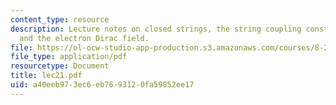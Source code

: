 ```yaml
---
content_type: resource
description: Lecture notes on closed strings, the string coupling constant, superstrings,
  and the electron Dirac field.
file: https://ol-ocw-studio-app-production.s3.amazonaws.com/courses/8-251-string-theory-for-undergraduates-spring-2007/a40eeb973ec6eb7693120fa59852ee17_lec21.pdf
file_type: application/pdf
resourcetype: Document
title: lec21.pdf
uid: a40eeb97-3ec6-eb76-9312-0fa59852ee17
---
```

